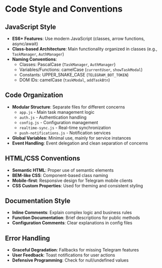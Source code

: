 # Code Style and Conventions

## JavaScript Style
- **ES6+ Features**: Use modern JavaScript (classes, arrow functions, async/await)
- **Class-based Architecture**: Main functionality organized in classes (e.g., `TaskManager`, `AuthManager`)
- **Naming Conventions**:
  - Classes: PascalCase (`TaskManager`, `AuthManager`)
  - Variables/Functions: camelCase (`currentUser`, `showTaskModal`)
  - Constants: UPPER_SNAKE_CASE (`TELEGRAM_BOT_TOKEN`)
  - DOM IDs: camelCase (`taskModal`, `addTaskBtn`)

## Code Organization
- **Modular Structure**: Separate files for different concerns
  - `app.js` - Main task management logic
  - `auth.js` - Authentication handling
  - `config.js` - Configuration management
  - `realtime-sync.js` - Real-time synchronization
  - `push-notifications.js` - Notification services
- **Global Variables**: Minimal use, mainly for service instances
- **Event Handling**: Event delegation and clean separation of concerns

## HTML/CSS Conventions
- **Semantic HTML**: Proper use of semantic elements
- **BEM-like CSS**: Component-based class naming
- **Mobile-first**: Responsive design for Telegram mobile clients
- **CSS Custom Properties**: Used for theming and consistent styling

## Documentation Style
- **Inline Comments**: Explain complex logic and business rules
- **Function Documentation**: Brief descriptions for public methods
- **Configuration Comments**: Clear explanations in config files

## Error Handling
- **Graceful Degradation**: Fallbacks for missing Telegram features
- **User Feedback**: Toast notifications for user actions
- **Defensive Programming**: Check for null/undefined values